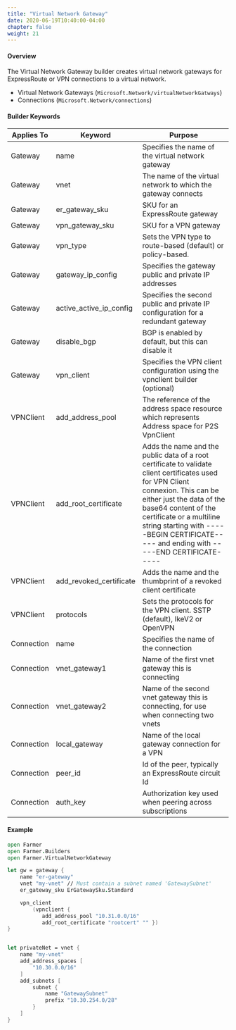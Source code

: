 ```yaml
---
title: "Virtual Network Gateway"
date: 2020-06-19T10:40:00-04:00
chapter: false
weight: 21
---
```


#### Overview
The Virtual Network Gateway builder creates virtual network gateways for ExpressRoute or VPN connections to a virtual network.

* Virtual Network Gateways (`Microsoft.Network/virtualNetworkGatways`)
* Connections (`Microsoft.Network/connections`)

#### Builder Keywords

| Applies To | Keyword | Purpose |
|-|-|-|
| Gateway | name | Specifies the name of the virtual network gateway |
| Gateway | vnet | The name of the virtual network to which the gateway connects |
| Gateway | er_gateway_sku | SKU for an ExpressRoute gateway |
| Gateway | vpn_gateway_sku | SKU for a VPN gateway |
| Gateway | vpn_type | Sets the VPN type to route-based (default) or policy-based. |
| Gateway | gateway_ip_config | Specifies the gateway public and private IP addresses |
| Gateway | active_active_ip_config | Specifies the second public and private IP configuration for a redundant gateway |
| Gateway | disable_bgp | BGP is enabled by default, but this can disable it |
| Gateway | vpn_client | Specifies the VPN client configuration using the vpnclient builder (optional) |
| VPNClient | add_address_pool | The reference of the address space resource which represents Address space for P2S VpnClient |
| VPNClient | add_root_certificate | Adds the name and the public data of a root certificate to validate client certificates used for VPN Client connexion. This can be either just the data of the base64 content of the certificate or a multiline string starting with -----BEGIN CERTIFICATE----- and ending with -----END CERTIFICATE----- |
| VPNClient | add_revoked_certificate | Adds the name and the thumbprint of a revoked client certificate |
| VPNClient | protocols | Sets the protocols for the VPN client. SSTP (default), IkeV2 or OpenVPN |
| Connection | name | Specifies the name of the connection |
| Connection | vnet_gateway1 | Name of the first vnet gateway this is connecting |
| Connection | vnet_gateway2 | Name of the second vnet gateway this is connecting, for use when connecting two vnets |
| Connection | local_gateway | Name of the local gateway connection for a VPN |
| Connection | peer_id | Id of the peer, typically an ExpressRoute circuit Id |
| Connection | auth_key | Authorization key used when peering across subscriptions |

#### Example

```fsharp
open Farmer
open Farmer.Builders
open Farmer.VirtualNetworkGateway

let gw = gateway {
    name "er-gateway"
    vnet "my-vnet" // Must contain a subnet named 'GatewaySubnet'
    er_gateway_sku ErGatewaySku.Standard

    vpn_client
        (vpnclient {
           add_address_pool "10.31.0.0/16"
           add_root_certificate "rootcert" "" })
}


let privateNet = vnet {
    name "my-vnet"
    add_address_spaces [
        "10.30.0.0/16"
    ]
    add_subnets [
        subnet {
            name "GatewaySubnet"
            prefix "10.30.254.0/28"
        }
    ]
}
```
